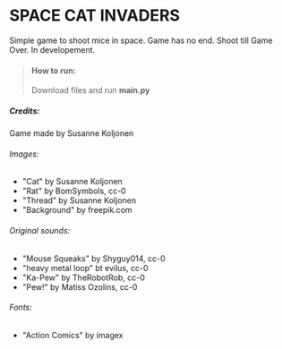 # SPACE CAT INVADERS

Simple game to shoot mice in space. Game has no end. Shoot till Game Over. In developement.


> #### How to run:
>
> Download files and run **main.py**  
>

##### Credits:

Game made by Susanne Koljonen  


###### Images:

- "Cat" by Susanne Koljonen  
- "Rat" by BomSymbols, cc-0  
- "Thread" by Susanne Koljonen  
- "Background" by freepik.com  


###### Original sounds:

- "Mouse Squeaks" by Shyguy014, cc-0  
- "heavy metal loop" bt evilus, cc-0  
- "Ka-Pew" by TheRobotRob, cc-0  
- "Pew!" by Matiss Ozolins, cc-0  

###### Fonts:
- "Action Comics" by imagex  